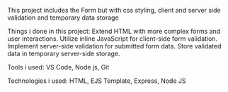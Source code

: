 This project includes the Form but with css styling, client and server side validation and temporary data storage

Things i done in this project:
Extend HTML with more complex forms and user interactions.
Utilize inline JavaScript for client-side form validation.
Implement server-side validation for submitted form data.
Store validated data in temporary server-side storage.

Tools i used: 
VS Code, Node js, Git

Technologies i used:
HTML, EJS Template, Express, Node JS
